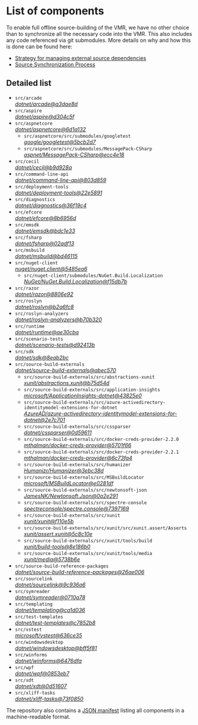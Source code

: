 ﻿# List of components

To enable full offline source-building of the VMR, we have no other choice than to synchronize all the necessary code into the VMR. This also includes any code referenced via git submodules. More details on why and how this is done can be found here:
- [Strategy for managing external source dependencies](src/arcade/Documentation/UnifiedBuild/VMR-Strategy-For-External-Source.md)
- [Source Synchronization Process](src/arcade/Documentation/UnifiedBuild/VMR-Design-And-Operation.md#source-synchronization-process)

## Detailed list

<!-- component list beginning -->
- `src/arcade`  
*[dotnet/arcade@a3dae8d](https://github.com/dotnet/arcade/tree/a3dae8d4fd5a17c147cbecfd31e61463731ac0cc)*
- `src/aspire`  
*[dotnet/aspire@d304c5f](https://github.com/dotnet/aspire/tree/d304c5f6f15bcd4f34f1841b33870cfab88e6937)*
- `src/aspnetcore`  
*[dotnet/aspnetcore@6d1a132](https://github.com/dotnet/aspnetcore/tree/6d1a1329fc6ae2e566201d38f3421e1295d8a694)*
    - `src/aspnetcore/src/submodules/googletest`  
    *[google/googletest@5bcb2d7](https://github.com/google/googletest/tree/5bcb2d78a16edd7110e72ef694d229815aa29542)*
    - `src/aspnetcore/src/submodules/MessagePack-CSharp`  
    *[aspnet/MessagePack-CSharp@ecc4e18](https://github.com/aspnet/MessagePack-CSharp/tree/ecc4e18ad7a0c7db51cd7e3d2997a291ed01444d)*
- `src/cecil`  
*[dotnet/cecil@b9d928a](https://github.com/dotnet/cecil/tree/b9d928a9d65ed39b9257846e1b8e853cea609c00)*
- `src/command-line-api`  
*[dotnet/command-line-api@803d859](https://github.com/dotnet/command-line-api/tree/803d8598f98fb4efd94604b32627ee9407f246db)*
- `src/deployment-tools`  
*[dotnet/deployment-tools@22e5891](https://github.com/dotnet/deployment-tools/tree/22e58912805b6e31f11a6f6753635c007829cc07)*
- `src/diagnostics`  
*[dotnet/diagnostics@36f19c4](https://github.com/dotnet/diagnostics/tree/36f19c4904821895ca4d08969adb65b46964b3ce)*
- `src/efcore`  
*[dotnet/efcore@8b6956d](https://github.com/dotnet/efcore/tree/8b6956d731cff085ccb91767a74987db5a9e3b93)*
- `src/emsdk`  
*[dotnet/emsdk@bdc1e33](https://github.com/dotnet/emsdk/tree/bdc1e33d5d5ec616dce13320f9ee7189aced17ee)*
- `src/fsharp`  
*[dotnet/fsharp@02adf13](https://github.com/dotnet/fsharp/tree/02adf13f8d69e0105fff4d68dbd5fb1d43bc0e17)*
- `src/msbuild`  
*[dotnet/msbuild@bd46115](https://github.com/dotnet/msbuild/tree/bd46115a1d330e758e6a53798c71efe0f8bb7c0a)*
- `src/nuget-client`  
*[nuget/nuget.client@5485ea6](https://github.com/nuget/nuget.client/tree/5485ea697de98eee58746e0b0054cd478e33a1a5)*
    - `src/nuget-client/submodules/NuGet.Build.Localization`  
    *[NuGet/NuGet.Build.Localization@f15db7b](https://github.com/NuGet/NuGet.Build.Localization/tree/f15db7b7c6f5affbea268632ef8333d2687c8031)*
- `src/razor`  
*[dotnet/razor@8806e92](https://github.com/dotnet/razor/tree/8806e92225d1c47d6122b308c1c163416d55a5e0)*
- `src/roslyn`  
*[dotnet/roslyn@b2a6fc8](https://github.com/dotnet/roslyn/tree/b2a6fc8eca8d3332845b142717166303d18362c7)*
- `src/roslyn-analyzers`  
*[dotnet/roslyn-analyzers@b70b320](https://github.com/dotnet/roslyn-analyzers/tree/b70b32099c2365092974f6786636e25ae507c8fa)*
- `src/runtime`  
*[dotnet/runtime@ae30cba](https://github.com/dotnet/runtime/tree/ae30cbaf993d757eec8bfc3420b152e1a7bc4af0)*
- `src/scenario-tests`  
*[dotnet/scenario-tests@d92413b](https://github.com/dotnet/scenario-tests/tree/d92413b87d36250859d8cb51ff69a03b5f5c4cab)*
- `src/sdk`  
*[dotnet/sdk@8eab2bc](https://github.com/dotnet/sdk/tree/8eab2bc7f3b1e9477bfb08f51652b7f7f340ac24)*
- `src/source-build-externals`  
*[dotnet/source-build-externals@abec570](https://github.com/dotnet/source-build-externals/tree/abec570b33d209dde31bd81c412ec8f4f0ecc587)*
    - `src/source-build-externals/src/abstractions-xunit`  
    *[xunit/abstractions.xunit@b75d54d](https://github.com/xunit/abstractions.xunit/tree/b75d54d73b141709f805c2001b16f3dd4d71539d)*
    - `src/source-build-externals/src/application-insights`  
    *[microsoft/ApplicationInsights-dotnet@43825e0](https://github.com/microsoft/ApplicationInsights-dotnet/tree/43825e06a22cdfb702fc199a7ba99a7d541d48c6)*
    - `src/source-build-externals/src/azure-activedirectory-identitymodel-extensions-for-dotnet`  
    *[AzureAD/azure-activedirectory-identitymodel-extensions-for-dotnet@2e7c701](https://github.com/AzureAD/azure-activedirectory-identitymodel-extensions-for-dotnet/tree/2e7c701881d3d67aff7bf54f22063a49bc4727d2)*
    - `src/source-build-externals/src/cssparser`  
    *[dotnet/cssparser@0d59611](https://github.com/dotnet/cssparser/tree/0d59611784841735a7778a67aa6e9d8d000c861f)*
    - `src/source-build-externals/src/docker-creds-provider-2.2.0`  
    *[mthalman/docker-creds-provider@5701f66](https://github.com/mthalman/docker-creds-provider/tree/5701f6667c1fbd805684857baaa860383bbdfed7)*
    - `src/source-build-externals/src/docker-creds-provider-2.2.1`  
    *[mthalman/docker-creds-provider@6c73fa4](https://github.com/mthalman/docker-creds-provider/tree/6c73fa4784795ae07f49305a057abf5c473d2adb)*
    - `src/source-build-externals/src/humanizer`  
    *[Humanizr/Humanizer@3ebc38d](https://github.com/Humanizr/Humanizer/tree/3ebc38de585fc641a04b0e78ed69468453b0f8a1)*
    - `src/source-build-externals/src/MSBuildLocator`  
    *[microsoft/MSBuildLocator@e0281df](https://github.com/microsoft/MSBuildLocator/tree/e0281df33274ac3c3e22acc9b07dcb4b31d57dc0)*
    - `src/source-build-externals/src/newtonsoft-json`  
    *[JamesNK/Newtonsoft.Json@0a2e291](https://github.com/JamesNK/Newtonsoft.Json/tree/0a2e291c0d9c0c7675d445703e51750363a549ef)*
    - `src/source-build-externals/src/spectre-console`  
    *[spectreconsole/spectre.console@7397169](https://github.com/spectreconsole/spectre.console/tree/7397169a2757dc3657598bdea4ac222c0f283425)*
    - `src/source-build-externals/src/xunit`  
    *[xunit/xunit@f110e5b](https://github.com/xunit/xunit/tree/f110e5bee5dfd4c08339587c9c3df9292fcb597c)*
    - `src/source-build-externals/src/xunit/src/xunit.assert/Asserts`  
    *[xunit/assert.xunit@5c8c10e](https://github.com/xunit/assert.xunit/tree/5c8c10e085eb42f39f2fe0b40c94bf56649eb0a4)*
    - `src/source-build-externals/src/xunit/tools/build`  
    *[xunit/build-tools@8e186b0](https://github.com/xunit/build-tools/tree/8e186b0f8e398796e75453f3f18952b06d29fdfd)*
    - `src/source-build-externals/src/xunit/tools/media`  
    *[xunit/media@5738b6e](https://github.com/xunit/media/tree/5738b6e86f08e0389c4392b939c20e3eca2d9822)*
- `src/source-build-reference-packages`  
*[dotnet/source-build-reference-packages@26ae006](https://github.com/dotnet/source-build-reference-packages/tree/26ae006620fb4518276b494efac55dbcd8f80224)*
- `src/sourcelink`  
*[dotnet/sourcelink@9c936a6](https://github.com/dotnet/sourcelink/tree/9c936a67bc298a2574f818ae850d089b5c6ba144)*
- `src/symreader`  
*[dotnet/symreader@0710a78](https://github.com/dotnet/symreader/tree/0710a7892d89999956e8808c28e9dd0512bd53f3)*
- `src/templating`  
*[dotnet/templating@ca1d036](https://github.com/dotnet/templating/tree/ca1d0362b94500d8f26abf478d67061b89feafa4)*
- `src/test-templates`  
*[dotnet/test-templates@c7852b8](https://github.com/dotnet/test-templates/tree/c7852b88d3f9c5249aef10661cdbca0a93c00576)*
- `src/vstest`  
*[microsoft/vstest@636ce35](https://github.com/microsoft/vstest/tree/636ce35409e24424388389a0fd47f8b8ece42117)*
- `src/windowsdesktop`  
*[dotnet/windowsdesktop@bff5f81](https://github.com/dotnet/windowsdesktop/tree/bff5f8175524ead209c8fc4b3f05509510de2f8f)*
- `src/winforms`  
*[dotnet/winforms@6476dfa](https://github.com/dotnet/winforms/tree/6476dfac01f7954918fa65b3797109545baf861d)*
- `src/wpf`  
*[dotnet/wpf@0853eb7](https://github.com/dotnet/wpf/tree/0853eb79b84fbea577f84668c5019f468dd9e8a1)*
- `src/xdt`  
*[dotnet/xdt@0d51607](https://github.com/dotnet/xdt/tree/0d51607fb791c51a14b552ed24fe3430c252148b)*
- `src/xliff-tasks`  
*[dotnet/xliff-tasks@73f0850](https://github.com/dotnet/xliff-tasks/tree/73f0850939d96131c28cf6ea6ee5aacb4da0083a)*
<!-- component list end -->

The repository also contains a [JSON manifest](https://github.com/dotnet/dotnet/blob/main/src/source-manifest.json) listing all components in a machine-readable format.
